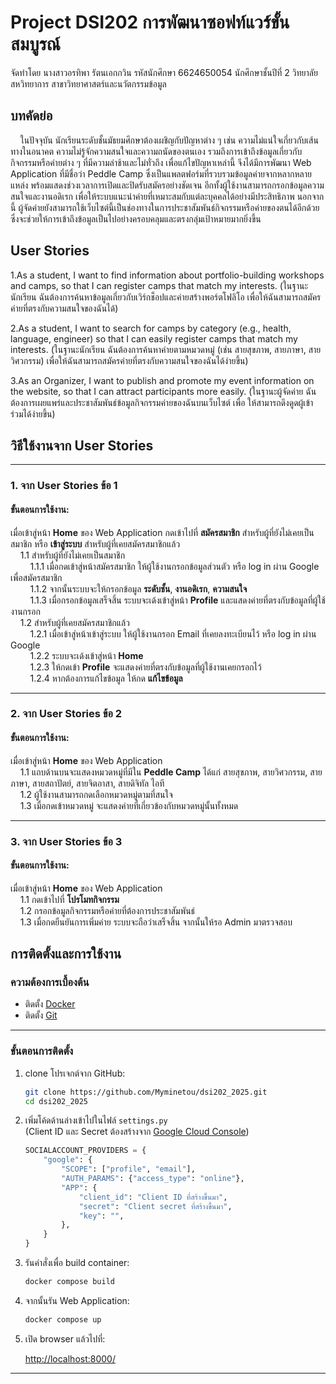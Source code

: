 # Project DSI202 การพัฒนาซอฟท์แวร์ขั้นสมบูรณ์
จัดทำโดย นางสาวอรทิพา รัตนเอกกวิน รหัสนักศึกษา 6624650054 นักศึกษาชั้นปีที่ 2 วิทยาลัยสหวิทยาการ สาขาวิทยาศาสตร์และนวัตกรรมข้อมูล 

## บทคัดย่อ
&nbsp;&nbsp;&nbsp;&nbsp;ในปัจจุบัน นักเรียนระดับชั้นมัธยมศึกษาต้องเผชิญกับปัญหาต่าง ๆ เช่น ความไม่แน่ใจเกี่ยวกับเส้นทางในอนาคต ความไม่รู้จักความสนใจและความถนัดของตนเอง รวมถึงการเข้าถึงข้อมูลเกี่ยวกับกิจกรรมหรือค่ายต่าง ๆ ที่มีความล่าช้าและไม่ทั่วถึง เพื่อแก้ไขปัญหาเหล่านี้ จึงได้มีการพัฒนา Web Application ที่มีชื่อว่า Peddle Camp ซึ่งเป็นแพลตฟอร์มที่รวบรวมข้อมูลค่ายจากหลากหลายแหล่ง พร้อมแสดงช่วงเวลาการเปิดและปิดรับสมัครอย่างชัดเจน อีกทั้งผู้ใช้งานสามารถกรอกข้อมูลความสนใจและงานอดิเรก เพื่อให้ระบบแนะนำค่ายที่เหมาะสมกับแต่ละบุคคลได้อย่างมีประสิทธิภาพ นอกจากนี้ ผู้จัดค่ายยังสามารถใช้เว็บไซต์นี้เป็นช่องทางในการประชาสัมพันธ์กิจกรรมหรือค่ายของตนได้อีกด้วย ซึ่งจะช่วยให้การเข้าถึงข้อมูลเป็นไปอย่างครอบคลุมและตรงกลุ่มเป้าหมายมากยิ่งขึ้น

## User Stories
1.As a student, I want to find information about portfolio-building workshops and camps, so that I can register camps that match my interests. (ในฐานะนักเรียน ฉันต้องการค้นหาข้อมูลเกี่ยวกับเวิร์กช็อปและค่ายสร้างพอร์ตโฟลิโอ เพื่อให้ฉันสามารถสมัครค่ายที่ตรงกับความสนใจของฉันได้) <br>

2.As a student, I want to search for camps by category (e.g., health, language, engineer) so that I can easily register camps that match my interests.
(ในฐานะนักเรียน ฉันต้องการค้นหาค่ายตามหมวดหมู่ (เช่น สายสุขภาพ, สายภาษา, สายวิศวกรรม) เพื่อให้ฉันสามารถสมัครค่ายที่ตรงกับความสนใจของฉันได้ง่ายขึ้น) <br>

3.As an Organizer, I want to publish and promote my event information on the website, so that I can attract participants more easily. (ในฐานะผู้จัดค่าย ฉันต้องการเผยแพร่และประชาสัมพันธ์ข้อมูลกิจกรรมค่ายของฉันบนเว็บไซต์  เพื่อ ให้สามารถดึงดูดผู้เข้าร่วมได้ง่ายขึ้น) <br>

## วิธีใช้งานจาก User Stories

---

### 1. จาก User Stories ข้อ 1 

#### ขั้นตอนการใช้งาน:

เมื่อเข้าสู่หน้า **Home** ของ Web Application กดเข้าไปที่ **สมัครสมาชิก** สำหรับผู้ที่ยังไม่เคยเป็นสมาชิก หรือ **เข้าสู่ระบบ** สำหรับผู้ที่เคยสมัครสมาชิกแล้ว  
    &nbsp;&nbsp;&nbsp;&nbsp;1.1 สำหรับผู้ที่ยังไม่เคยเป็นสมาชิก  
   &nbsp;&nbsp;&nbsp;&nbsp;&nbsp;&nbsp;&nbsp;&nbsp;1.1.1 เมื่อกดเข้าสู่หน้าสมัครสมาชิก ให้ผู้ใช้งานกรอกข้อมูลส่วนตัว หรือ log in ผ่าน Google เพื่อสมัครสมาชิก  
   &nbsp;&nbsp;&nbsp;&nbsp;&nbsp;&nbsp;&nbsp;&nbsp;1.1.2 จากนั้นระบบจะให้กรอกข้อมูล **ระดับชั้น**, **งานอดิเรก**, **ความสนใจ**  
   &nbsp;&nbsp;&nbsp;&nbsp;&nbsp;&nbsp;&nbsp;&nbsp;1.1.3 เมื่อกรอกข้อมูลเสร็จสิ้น ระบบจะเด้งเข้าสู่หน้า **Profile** และแสดงค่ายที่ตรงกับข้อมูลที่ผู้ใช้งานกรอก  
    &nbsp;&nbsp;&nbsp;&nbsp;1.2 สำหรับผู้ที่เคยสมัครสมาชิกแล้ว  
   &nbsp;&nbsp;&nbsp;&nbsp;&nbsp;&nbsp;&nbsp;&nbsp;1.2.1 เมื่อเข้าสู่หน้าเข้าสู่ระบบ ให้ผู้ใช้งานกรอก Email ที่เคยลงทะเบียนไว้ หรือ log in ผ่าน Google  
   &nbsp;&nbsp;&nbsp;&nbsp;&nbsp;&nbsp;&nbsp;&nbsp;1.2.2 ระบบจะเด้งเข้าสู่หน้า **Home**  
   &nbsp;&nbsp;&nbsp;&nbsp;&nbsp;&nbsp;&nbsp;&nbsp;1.2.3 ให้กดเข้า **Profile** จะแสดงค่ายที่ตรงกับข้อมูลที่ผู้ใช้งานเคยกรอกไว้  
   &nbsp;&nbsp;&nbsp;&nbsp;&nbsp;&nbsp;&nbsp;&nbsp;1.2.4 หากต้องการแก้ไขข้อมูล ให้กด **แก้ไขข้อมูล**

---

### 2. จาก User Stories ข้อ 2 

#### ขั้นตอนการใช้งาน:

เมื่อเข้าสู่หน้า **Home**  ของ Web Application <br>
     &nbsp;&nbsp;&nbsp;&nbsp;1.1 แถบด้านบนจะแสดงหมวดหมู่ที่มีใน **Peddle Camp** ได้แก่ สายสุขภาพ, สายวิศวกรรม, สายภาษา, สายสถาปัตย์, สายจิตอาสา, สายดิจิทัล ไอที  
    &nbsp;&nbsp;&nbsp;&nbsp;1.2 ผู้ใช้งานสามารถกดเลือกหมวดหมู่ตามที่สนใจ  
    &nbsp;&nbsp;&nbsp;&nbsp;1.3 เมื่อกดเข้าหมวดหมู่ จะแสดงค่ายที่เกี่ยวข้องกับหมวดหมู่นั้นทั้งหมด

---

### 3. จาก User Stories ข้อ 3 

#### ขั้นตอนการใช้งาน:

เมื่อเข้าสู่หน้า **Home**  ของ Web Application <br>
     &nbsp;&nbsp;&nbsp;&nbsp;1.1 กดเข้าไปที่ **โปรโมทกิจกรรม**  
    &nbsp;&nbsp;&nbsp;&nbsp;1.2 กรอกข้อมูลกิจกรรมหรือค่ายที่ต้องการประชาสัมพันธ์  
    &nbsp;&nbsp;&nbsp;&nbsp;1.3 เมื่อกดยืนยันการเพิ่มค่าย ระบบจะถือว่าเสร็จสิ้น จากนั้นให้รอ Admin มาตรวจสอบ

## การติดตั้งและการใช้งาน
### ความต้องการเบื้องต้น

- ติดตั้ง [Docker](https://www.docker.com/)
- ติดตั้ง [Git](https://git-scm.com/)

---

### ขั้นตอนการติดตั้ง

1. clone โปรเจกต์จาก GitHub:

    ```bash
    git clone https://github.com/Myminetou/dsi202_2025.git
    cd dsi202_2025
    ```

2. เพิ่มโค้ดด้านล่างเข้าไปในไฟล์ `settings.py`  
   (Client ID และ Secret ต้องสร้างจาก [Google Cloud Console](https://console.cloud.google.com/))

    ```python
    SOCIALACCOUNT_PROVIDERS = {
        "google": {
            "SCOPE": ["profile", "email"],
            "AUTH_PARAMS": {"access_type": "online"},
            "APP": {
                "client_id": "Client ID ที่สร้างขึ้นมา",
                "secret": "Client secret ที่สร้างขึ้นมา",
                "key": "",
            },
        }
    }
    ```

3. รันคำสั่งเพื่อ build container:

    ```bash
    docker compose build
    ```

4. จากนั้นรัน Web Application:

    ```bash
    docker compose up
    ```

5. เปิด browser แล้วไปที่:

    [http://localhost:8000/](http://localhost:8000/)

---
